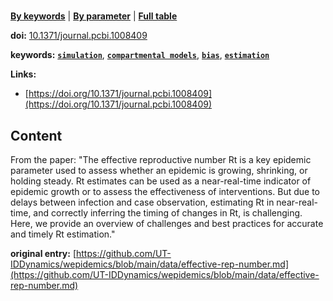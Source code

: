<!--DO NOT EDIT BY HAND-->
 
#   
 

[**By keywords**](../by-keyword.md) | [**By parameter**](../by-parameter.md) | [**Full table**](../full-table.md)
 
 
**doi:** [10.1371/journal.pcbi.1008409](https://doi.org/10.1371/journal.pcbi.1008409)
 
**keywords:** [**`simulation`**](../by-keyword.md#simulation), [**`compartmental models`**](../by-keyword.md#compartmental-models), [**`bias`**](../by-keyword.md#bias), [**`estimation`**](../by-keyword.md#estimation) 
 
**Links:**
 
 - [https://doi.org/10.1371/journal.pcbi.1008409](https://doi.org/10.1371/journal.pcbi.1008409) 


## Content

  From the paper: "The effective reproductive number Rt is a key epidemic parameter used to assess whether an epidemic is growing, shrinking, or holding steady. Rt estimates can be used as a near-real-time indicator of epidemic growth or to assess the effectiveness of interventions. But due to delays between infection and case observation, estimating Rt in near-real-time, and correctly inferring the timing of changes in Rt, is challenging. Here, we provide an overview of challenges and best practices for accurate and timely Rt estimation." 


 **original entry:**  [https://github.com/UT-IDDynamics/wepidemics/blob/main/data/effective-rep-number.md](https://github.com/UT-IDDynamics/wepidemics/blob/main/data/effective-rep-number.md) 
